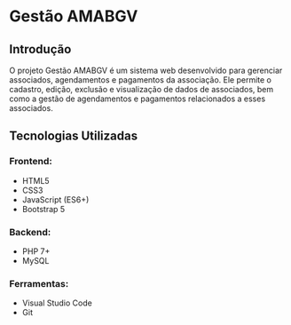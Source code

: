 # Gestão AMABGV

## Introdução
O projeto Gestão AMABGV é um sistema web desenvolvido para gerenciar associados, agendamentos e pagamentos da associação. Ele permite o cadastro, edição, exclusão e visualização de dados de associados, bem como a gestão de agendamentos e pagamentos relacionados a esses associados.

## Tecnologias Utilizadas

### Frontend:
- HTML5
- CSS3
- JavaScript (ES6+)
- Bootstrap 5

### Backend:
- PHP 7+
- MySQL

### Ferramentas:
- Visual Studio Code
- Git
